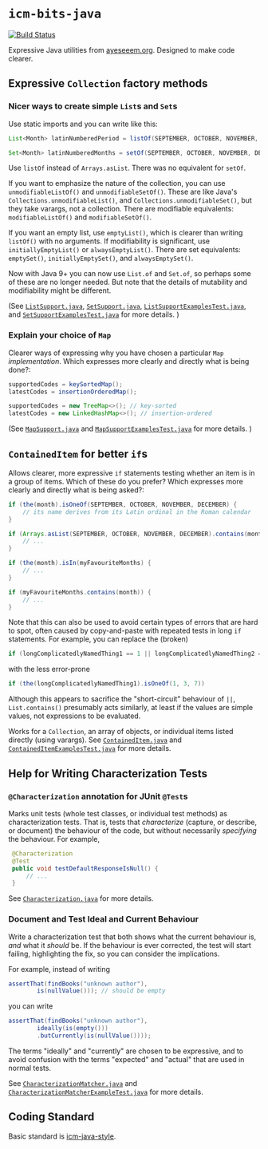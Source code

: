 `icm-bits-java`
===============

[![Build Status](https://travis-ci.com/ayeseeem/icm-bits-java.svg?branch=master)](https://travis-ci.com/github/ayeseeem/icm-bits-java)

Expressive Java utilities from [ayeseeem.org](https://www.ayeseeem.org/).
Designed to make code clearer.


Expressive `Collection` factory methods
------------------------------------------

### Nicer ways to create simple `List`s and `Set`s ###

Use static imports and you can write like this:

```java
List<Month> latinNumberedPeriod = listOf(SEPTEMBER, OCTOBER, NOVEMBER, DECEMBER);

Set<Month> latinNumberedMonths = setOf(SEPTEMBER, OCTOBER, NOVEMBER, DECEMBER);
```

Use `listOf` instead of `Arrays.asList`. There was no equivalent for
`setOf`.

If you want to emphasize the nature of the collection, you can use
`unmodifiableListOf()` and `unmodifiableSetOf()`.
These are like Java's `Collections.unmodifiableList()`, and
`Collections.unmodifiableSet()`, but they take varargs, not a collection.
There are modifiable equivalents: `modifiableListOf()` and `modifiableSetOf()`.

If you want an empty list, use `emptyList()`, which is clearer than writing
`listOf()` with no arguments.
If modifiability is significant, use `initiallyEmptyList()` or
`alwaysEmptyList()`.
There are set equivalents: `emptySet()`, `initiallyEmptySet()`, and
`alwaysEmptySet()`.

Now with Java 9+ you can now use `List.of` and `Set.of`, so perhaps some of these
are no longer needed. But note that the details of mutability and modifiability
might be different.

(See
[`ListSupport.java`](src/main/java/org/ayeseeem/say/java/util/ListSupport.java),
[`SetSupport.java`](src/main/java/org/ayeseeem/say/java/util/SetSupport.java),
[`ListSupportExamplesTest.java`](src/test/java/org/ayeseeem/say/example/ListSupportExamplesTest.java),
and
[`SetSupportExamplesTest.java`](src/test/java/org/ayeseeem/say/example/SetSupportExamplesTest.java)
for more details.
)


### Explain your choice of `Map` ###

Clearer ways of expressing why you have chosen a particular `Map`
*implementation*. Which expresses more clearly and directly what is being done?:

```java
supportedCodes = keySortedMap();
latestCodes = insertionOrderedMap();
```

```java
supportedCodes = new TreeMap<>(); // key-sorted
latestCodes = new LinkedHashMap<>(); // insertion-ordered
```

(See
[`MapSupport.java`](src/main/java/org/ayeseeem/say/java/util/MapSupport.java)
and
[`MapSupportExamplesTest.java`](src/test/java/org/ayeseeem/say/example/MapSupportExamplesTest.java)
for more details.
)


`ContainedItem` for better `if`s
--------------------------------

Allows clearer, more expressive `if` statements testing whether an item is in a
group of items. Which of these do you prefer? Which expresses more clearly
and directly what is being asked?:

```java
if (the(month).isOneOf(SEPTEMBER, OCTOBER, NOVEMBER, DECEMBER) {
    // its name derives from its Latin ordinal in the Roman calendar
}

if (Arrays.asList(SEPTEMBER, OCTOBER, NOVEMBER, DECEMBER).contains(month)) {
    // ...
}
```

```java
if (the(month).isIn(myFavouriteMonths) {
    // ...
}

if (myFavouriteMonths.contains(month)) {
    // ...
}
```

Note that this can also be used to avoid certain types of errors that are hard
to spot, often caused by copy-and-paste with repeated tests in long `if`
statements. For example, you can replace the (broken)

```java
if (longComplicatedlyNamedThing1 == 1 || longComplicatedlyNamedThing2 == 3 || longComplicatedlyNamedThing1 == 7)
```

with the less error-prone

```java
if (the(longComplicatedlyNamedThing1).isOneOf(1, 3, 7))
```

Although this appears to sacrifice the "short-circuit" behaviour of `||`,
`List.contains()` presumably acts similarly, at least if the values are simple
values, not expressions to be evaluated.

Works for a `Collection`, an array of objects, or individual items listed
directly (using varargs).
See
[`ContainedItem.java`](src/main/java/org/ayeseeem/say/ContainedItem.java)
and
[`ContainedItemExamplesTest.java`](src/test/java/org/ayeseeem/say/example/ContainedItemExamplesTest.java)
for more details.


Help for Writing Characterization Tests
---------------------------------------

### `@Characterization` annotation for JUnit `@Test`s ###

Marks unit tests (whole test classes, or individual test methods) as
characterization tests. That is, tests that *characterize* (capture,
or describe, or document) the behaviour of the code, but without necessarily
*specifying* the behaviour. For example,

```java
 @Characterization
 @Test
 public void testDefaultResponseIsNull() {
     // ...
 }
```

See
[`Characterization.java`](src/main/java/org/ayeseeem/test/Characterization.java)
for more details.


### Document and Test Ideal and Current Behaviour ###

Write a characterization test that both shows what the current behaviour is,
*and* what it *should* be. If the behaviour is ever corrected, the test will
start failing, highlighting the fix, so you can consider the implications.

For example, instead of writing

```java
assertThat(findBooks("unknown author"),
        is(nullValue())); // should be empty
```

you can write

```java
assertThat(findBooks("unknown author"),
        ideally(is(empty()))
        .butCurrently(is(nullValue())));
```

The terms "ideally" and "currently" are chosen to be expressive, and to avoid
confusion with the terms "expected" and "actual" that are used in normal tests.

See
[`CharacterizationMatcher.java`](src/main/java/org/ayeseeem/test/CharacterizationMatcher.java)
and
[`CharacterizationMatcherExampleTest.java`](src/test/java/org/ayeseeem/test/example/CharacterizationMatcherExampleTest.java)
for more details.


Coding Standard
---------------

Basic standard is [icm-java-style](https://github.com/ayeseeem/icm-java-style/).

